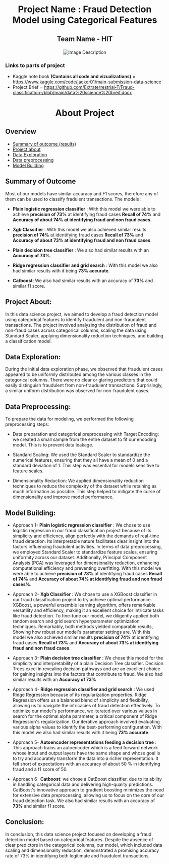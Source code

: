 # <p align="center">Project Name : Fraud Detection Model using Categorical Features</p>
##  <p align="center">Team Name - HIT</p>

<p align="center">
  <img src="https://github.com/Extraterrestrial-T/Fraud-classification-/assets/103042427/df88c02b-2429-4b8b-8fff-510281698116" alt="Image Description">
</p>


### Links to parts of project
* Kaggle note book **(Contains all code and vizualizations)** = https://www.kaggle.com/code/jacker01/main-submission-data-science
* Project Brief = https://github.com/Extraterrestrial-T/Fraud-classification-/blob/main/data%20science%20breif.docx

#  <p align="center">About Project</p>
## Overview
* [Summary of outcome (results)](#Summary)
* [Project about](#Overview)
* [Data Exploration](#explore)
* [Data preprocessing](#process)
* [Model Building](#build)

## <a name='Summary'></a>Summary of Outcome
Most of our models have similar accuracy and F1 scores, therefore any of them can be used to classify fradulent transactions. 
The models : 

* **Plain logistic regression classifier** :
With this model we were able to achieve **precision of 73%**  at identifying fraud cases **Recall of 74%** and **Accuracy of about 74% at identifying fraud and non fraud cases**.

* **Xgb Classifier** :
With this model we also achieved similar results **precision of 74%**  at identifying fraud cases **Recall of 73%** and **Accuracy of about 73% at identifying fraud and non fraud cases**.

* **Plain decision tree classifier** :
We also had similar results with an **Accuracy of 73%**.

* **Ridge regression classifier and grid search** :
With this model we also had similar results with it being **73% accurate**.

* **Catboost**:
We also had similar results with an accuracy of **73%** and similar f1 score.

## <a name='Overview'></a> Project About: 

In this data science project, we aimed to develop a fraud detection model using categorical features to identify fraudulent and non-fraudulent transactions. The project involved analyzing the distribution of fraud and non-fraud cases across categorical columns, scaling the data using Standard Scaler, applying dimensionality reduction techniques, and building a classification model. 

## <a name='explore'></a>Data Exploration: 

During the initial data exploration phase, we observed that fraudulent cases appeared to be uniformly distributed among the various classes in the categorical columns. There were no clear or glaring predictors that could easily distinguish fraudulent from non-fraudulent transactions. Surprisingly, a similar uniform distribution was observed for non-fraudulent cases. 

## <a name='process'></a>Data Preprocessing: 
To prepare the data for modeling, we performed the following preprocessing steps: 

* Data preparation and categorical preprocessing with Target Encoding: we created a small sample from the entire dataset to fit our encoding model. This is to prevent data leakage.  

* Standard Scaling: We used the Standard Scaler to standardize the numerical features, ensuring that they all have a mean of 0 and a standard deviation of 1. This step was essential for models sensitive to feature scales. 

* Dimensionality Reduction: We applied dimensionality reduction techniques to reduce the complexity of the dataset while retaining as much information as possible. This step helped to mitigate the curse of dimensionality and improve model performance. 

## <a name='build'></a>Model Building: 

* Approach 1- 
**Plain logistic regression classifier** :
We chose to use logistic regression in our fraud classification project because of its simplicity and efficiency, align perfectly with the demands of real-time fraud detection. Its interpretable nature facilitates clear insight into the factors influencing fraudulent activities.
In terms of data preprocessing, we employed Standard Scaler to standardize feature scales, ensuring uniformity across our dataset. Additionally, Principal Component Analysis (PCA) was leveraged for dimensionality reduction, enhancing computational efficiency and preventing overfitting.
With this model we were able to achieve **precision of 73%**  at identifying fraud cases **Recall of 74%** and **Accuracy of about 74% at identifying fraud and non fraud cases%**.

* Approach 2-
**Xgb Classifier** :
We chose to use a XGBoost classifier in our fraud classification project to try achieve optimal performance. XGBoost, a powerful ensemble learning algorithm, offers remarkable versatility and efficiency, making it an excellent choice for intricate tasks like fraud detection.
To fine-tune our model, we diligently applied both random search and grid search hyperparameter optimization techniques. Remarkably, both methods yielded comparable results, Showing how robust our model's parameter settings are.
With this model we also achieved similar results **precision of 74%**  at identifying fraud cases **Recall of 73%** and **Accuracy of about 73% at identifying fraud and non fraud cases**.

* Approach 3-
**Plain decision tree classifier** :
We chose this model for the simplicity and interpretability of a plain Decision Tree classifier. Decision Trees excel in revealing decision pathways and are an excellent choice for gaining insights into the factors that contribute to fraud.
We also had similar results with an **Accuracy of 73%**

* Approach 4- 
**Ridge regression classifier and grid search** :
We used Ridge Regression because of its regularization properties. Ridge Regression offers us a balanced blend of simplicity and flexibility, allowing us to navigate the intricacies of fraud detection effectively.
To optimize our model's performance, we iterated over various values in search for the optimal alpha parameter, a critical component of Ridge Regression's regularization. Our iterative approach involved evaluating various alpha values to identify the best-performing configuration.
With this model we also had similar results with it being **73% accurate**.

* Approach 5- 
**Autoencoder representations feeding a decision tree** :
This approach trains an autoencoder which is a feed forward network whose input and output layers have the same shape and whose goal is to try and accurately transform the data into a richer representation. It fell short of expectations with an accuracy of about 50 % in identifying fraud and a f1 score of 50. 

* Approach 6-
**Catboost**:
we chose a CatBoost classifier, due to its ability in handling categorical data and delivering high-quality predictions. CatBoost's innovative approach to gradient boosting minimizes the need for extensive data preprocessing, allowing us to focus on the core of our fraud detection task.
We also had similar results with an accuracy of **73%** and similar f1 score.

## Conclusion: 
In conclusion, this data science project focused on developing a fraud detection model based on categorical features. Despite the absence of clear predictors in the categorical columns, our model, which included data scaling and dimensionality reduction, demonstrated a promising accuracy rate of 73% in identifying both legitimate and fraudulent transactions.
